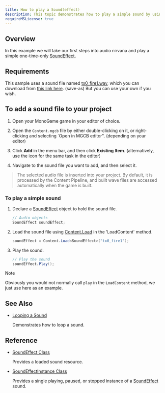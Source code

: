 ```yaml
---
title: How to play a Sound(effect)
description: This topic demonstrates how to play a simple sound by using SoundEffect.
requireMSLicense: true
---
```


## Overview

In this example we will take our first steps into audio nirvana and play a simple one-time-only [SoundEffect](xref:Microsoft.Xna.Framework.Audio.SoundEffect).

## Requirements

This sample uses a sound file named [tx0_fire1.wav](./files/tx0_fire1.wav), which you can download from [this link here](./files/tx0_fire1.wav). (save-as)
But you can use your own if you wish.

## To add a sound file to your project

1. Open your MonoGame game in your editor of choice.

2. Open the `Content.mgcb` file by either double-clicking on it, or right-clicking and selecting `Open in MGCB editor". (depending on your editor)

3. Click **Add** in the menu bar, and then click **Existing Item**. (alternatively, use the icon for the same task in the editor)

4. Navigate to the sound file you want to add, and then select it.

> The selected audio file is inserted into your project. By default, it is processed by the Content Pipeline, and built wave files are accessed automatically when the game is built.

### To play a simple sound

1. Declare a [SoundEffect](xref:Microsoft.Xna.Framework.Audio.SoundEffect) object to hold the sound file.

    ```csharp
    // Audio objects
    SoundEffect soundEffect;
    ```

2. Load the sound file using [Content.Load](xref:Microsoft.Xna.Framework.Content.ContentManager) in the 'LoadContent' method.

    ```csharp
    soundEffect = Content.Load<SoundEffect>("tx0_fire1");
    ```

3. Play the sound.

    ```csharp
    // Play the sound
    soundEffect.Play();
    ```

> [!NOTE]
> Obviously you would not normally call `play` in the `LoadContent` method, we just use here as an example.

## See Also

* [Looping a Sound](HowTo_LoopASound.md)

  Demonstrates how to loop a sound.

## Reference

* [SoundEffect Class](xref:Microsoft.Xna.Framework.Audio.SoundEffect)

  Provides a loaded sound resource.

* [SoundEffectInstance Class](xref:Microsoft.Xna.Framework.Audio.SoundEffectInstance)

  Provides a single playing, paused, or stopped instance of a [SoundEffect](xref:Microsoft.Xna.Framework.Audio.SoundEffect) sound.
